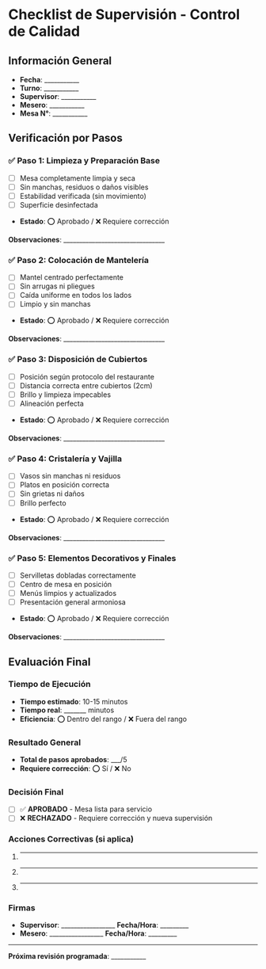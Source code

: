 # Checklist de Supervisión - Control de Calidad

## Información General
- **Fecha**: ___________
- **Turno**: ___________
- **Supervisor**: ___________
- **Mesero**: ___________
- **Mesa N°**: ___________

## Verificación por Pasos

### ✅ Paso 1: Limpieza y Preparación Base
- [ ] Mesa completamente limpia y seca
- [ ] Sin manchas, residuos o daños visibles
- [ ] Estabilidad verificada (sin movimiento)
- [ ] Superficie desinfectada
- **Estado**: ⭕ Aprobado / ❌ Requiere corrección

**Observaciones**: ________________________________

### ✅ Paso 2: Colocación de Mantelería
- [ ] Mantel centrado perfectamente
- [ ] Sin arrugas ni pliegues
- [ ] Caída uniforme en todos los lados
- [ ] Limpio y sin manchas
- **Estado**: ⭕ Aprobado / ❌ Requiere corrección

**Observaciones**: ________________________________

### ✅ Paso 3: Disposición de Cubiertos
- [ ] Posición según protocolo del restaurante
- [ ] Distancia correcta entre cubiertos (2cm)
- [ ] Brillo y limpieza impecables
- [ ] Alineación perfecta
- **Estado**: ⭕ Aprobado / ❌ Requiere corrección

**Observaciones**: ________________________________

### ✅ Paso 4: Cristalería y Vajilla
- [ ] Vasos sin manchas ni residuos
- [ ] Platos en posición correcta
- [ ] Sin grietas ni daños
- [ ] Brillo perfecto
- **Estado**: ⭕ Aprobado / ❌ Requiere corrección

**Observaciones**: ________________________________

### ✅ Paso 5: Elementos Decorativos y Finales
- [ ] Servilletas dobladas correctamente
- [ ] Centro de mesa en posición
- [ ] Menús limpios y actualizados
- [ ] Presentación general armoniosa
- **Estado**: ⭕ Aprobado / ❌ Requiere corrección

**Observaciones**: ________________________________

## Evaluación Final

### Tiempo de Ejecución
- **Tiempo estimado**: 10-15 minutos
- **Tiempo real**: _______ minutos
- **Eficiencia**: ⭕ Dentro del rango / ❌ Fuera del rango

### Resultado General
- **Total de pasos aprobados**: ___/5
- **Requiere corrección**: ⭕ Sí / ❌ No

### Decisión Final
- [ ] ✅ **APROBADO** - Mesa lista para servicio
- [ ] ❌ **RECHAZADO** - Requiere corrección y nueva supervisión

### Acciones Correctivas (si aplica)
1. ________________________________
2. ________________________________
3. ________________________________

### Firmas
- **Supervisor**: _________________ **Fecha/Hora**: _________
- **Mesero**: _________________ **Fecha/Hora**: _________

---
**Próxima revisión programada**: ___________
